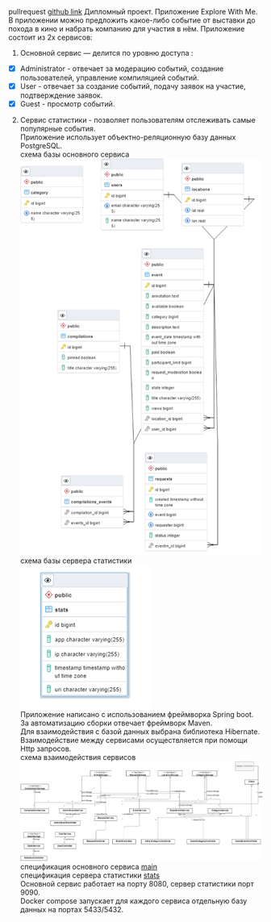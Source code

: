 pullrequest [github link](https://github.com/dkantserev/java-explore-with-me/pull/1#issue-1402308827)
Дипломный проект.
Приложение Explore With Me.
В приложении можно предложить какое-либо событие от выставки до похода в кино и набрать компанию для участия в нём. Приложение состоит из 2х сервисов:

1.  Основной сервис — делится по уровню доступа :
- [x] Administrator - отвечает за модерацию событий, создание пользователей, управление компиляцией событий.
- [x] User - отвечает за создание событий, подачу заявок на участие, подтверждение заявок.
- [x] Guest - просмотр событий.
2. Сервис статистики - позволяет пользователям отслеживать самые популярные события.    
   Приложение использует объектно-реляционную базу данных PostgreSQL.     
   схема базы основного сервиса  
   ![enter image description here](/main.png)  
   схема базы сервера статистики  
   ![enter image description here](/stats.png)   
   Приложение написано с использованием фреймворка  Spring boot.  
   За автоматизацию сборки отвечает фреймворк Maven.  
   Для взаимодействия с базой данных выбрана библиотека Hibernate.  
   Взаимодействие между сервисами осуществляется при помощи Http запросов.  
   схема взаимодействия сервисов  
   ![enter image description here](/shema.png)  
   спецификация основного сервиса [main](https://raw.githubusercontent.com/yandex-praktikum/java-explore-with-me/main/ewm-main-service-spec.json)  
   спецификация сервера статистики [stats](https://raw.githubusercontent.com/yandex-praktikum/java-explore-with-me/main/ewm-stats-service-spec.json)  
   Основной сервис работает на порту 8080, сервер статистики порт 9090.  
   Docker compose запускает для каждого сервиса отдельную базу данных на портах 5433/5432.
